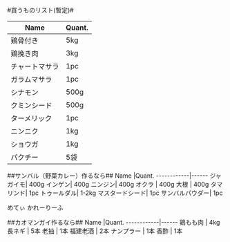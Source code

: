 #買うものリスト(暫定)#

Name		|Quant.
------------|------
鶏骨付き   | 5kg
鶏挽き肉   | 3kg
チャートマサラ|1pc
ガラムマサラ| 1pc
シナモン | 500g
クミンシード| 500g
ターメリック| 1pc
ニンニク| 1kg 
ショウガ| 1kg
パクチー| 5袋

##サンバル（野菜カレー）作るなら##
Name		|Quant.
------------|------
ジャガイモ| 400g
インゲン|   400g
ニンジン|   400g
オクラ  |   400g
大根    |   400g
タマリンド| 1pc
トゥールダル| 1-2kg
マスタードシード| 1pc
サンバルパウダー| 1pc

めてぃ
かれーりーふ

##カオマンガイ作るなら##
Name		|Quant.
------------|------
鶏もも肉   | 4kg
長ネギ     | 5本
老抽       | 1本
福建老酒   | 2本
ナンプラー | 1本
香酢       | 1本